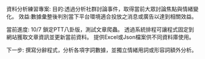 資料分析練習專案:
目的:透過分析社群討論事件，取得當前大眾討論焦點與情緒變化。
效益:數據彙整後判別當下平台環境適合投放之消息或廣告以達到相關效益。

當前進度:
10/7 
鎖定PTT八卦版，測試文章爬蟲。
透過系統排程可讓程式固定到網站獲取文章資訊並更新當前資料。
提供Excel或Json檔案供不同資料庫使用。

下一步:
撰寫分辭程式，分析各項字詞數據，並獨立情緒用詞或形容詞額外分析。
